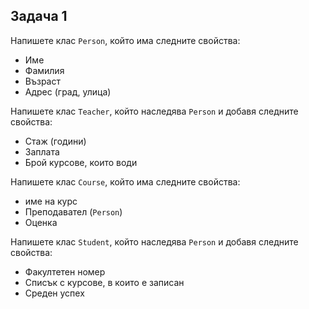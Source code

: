 ## Задача 1

Напишете клас `Person`, който има следните свойства:

- Име
- Фамилия
- Възраст
- Адрес (град, улица)

Напишете клас `Teacher`, който наследява `Person` и добавя следните свойства:

- Стаж (години)
- Заплата
- Брой курсове, които води

Напишете клас `Course`, който има следните свойства:

- име на курс
- Преподавател (`Person`)
- Оценка

Напишете клас `Student`, който наследява `Person` и добавя следните свойства:

- Факултетен номер
- Списък с курсове, в които е записан
- Среден успех

## 

